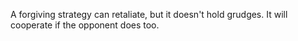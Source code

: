 
A forgiving strategy can retaliate, but it doesn't hold grudges. It will cooperate if the opponent does too. 
